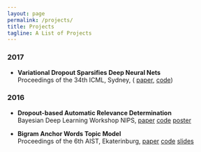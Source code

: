 ```yaml
---
layout: page
permalink: /projects/
title: Projects
tagline: A List of Projects
---
```


### 2017 
*  **Variational Dropout Sparsifies Deep Neural Nets**  
	Proceedings of the 34th ICML, Sydney, (
	[paper](https://arxiv.org/abs/1701.05369),
	[code](https://github.com/ars-ashuha/variational-dropout-sparsifies-dnn))

### 2016 

*  **Dropout-based Automatic Relevance Determination**  
	Bayesian Deep Learning Workshop NIPS,
	[paper](http://bayesiandeeplearning.org/papers/BDL_18.pdf) 
	[code](https://github.com/DMolchanovSk/vd-ard-bdl16) 
	[poster](https://ars-ashuha.ru/pdf/nips16_vdo/nips_poster.pdf) 

* **Bigram Anchor Words Topic Model**  
	Proceedings of the 6th AIST, Ekaterinburg,
	[paper](https://link.springer.com/chapter/10.1007/978-3-319-52920-2_12) 
	[code](https://github.com/ars-ashuha/bigram-anchor-words) 
	[slides](https://github.com/ars-ashuha/bigram-anchor-words/blob/master/docs/pres/aist16_pres.pdf)
	
